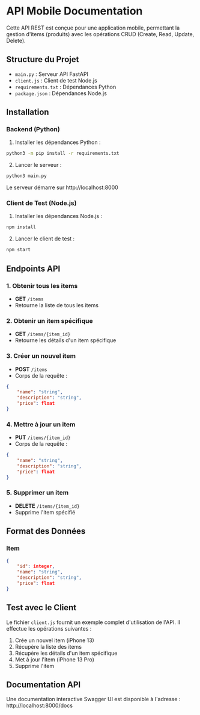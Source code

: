 # API Mobile Documentation

Cette API REST est conçue pour une application mobile, permettant la gestion d'items (produits) avec les opérations CRUD (Create, Read, Update, Delete).

## Structure du Projet

- `main.py` : Serveur API FastAPI
- `client.js` : Client de test Node.js
- `requirements.txt` : Dépendances Python
- `package.json` : Dépendances Node.js

## Installation

### Backend (Python)

1. Installer les dépendances Python :
```bash
python3 -m pip install -r requirements.txt
```

2. Lancer le serveur :
```bash
python3 main.py
```

Le serveur démarre sur http://localhost:8000

### Client de Test (Node.js)

1. Installer les dépendances Node.js :
```bash
npm install
```

2. Lancer le client de test :
```bash
npm start
```

## Endpoints API

### 1. Obtenir tous les items
- **GET** `/items`
- Retourne la liste de tous les items

### 2. Obtenir un item spécifique
- **GET** `/items/{item_id}`
- Retourne les détails d'un item spécifique

### 3. Créer un nouvel item
- **POST** `/items`
- Corps de la requête :
```json
{
    "name": "string",
    "description": "string",
    "price": float
}
```

### 4. Mettre à jour un item
- **PUT** `/items/{item_id}`
- Corps de la requête :
```json
{
    "name": "string",
    "description": "string",
    "price": float
}
```

### 5. Supprimer un item
- **DELETE** `/items/{item_id}`
- Supprime l'item spécifié

## Format des Données

### Item
```json
{
    "id": integer,
    "name": "string",
    "description": "string",
    "price": float
}
```

## Test avec le Client

Le fichier `client.js` fournit un exemple complet d'utilisation de l'API. Il effectue les opérations suivantes :
1. Crée un nouvel item (iPhone 13)
2. Récupère la liste des items
3. Récupère les détails d'un item spécifique
4. Met à jour l'item (iPhone 13 Pro)
5. Supprime l'item

## Documentation API

Une documentation interactive Swagger UI est disponible à l'adresse : http://localhost:8000/docs